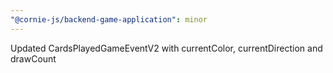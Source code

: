 ```yaml
---
"@cornie-js/backend-game-application": minor
---
```


Updated CardsPlayedGameEventV2 with currentColor, currentDirection and drawCount
